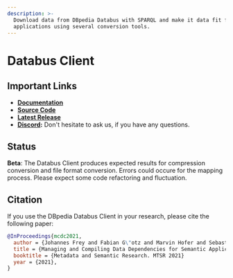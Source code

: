 ```yaml
---
description: >-
  Download data from DBpedia Databus with SPARQL and make it data fit for your
  applications using several conversion tools.
---
```


# Databus Client

## Important Links

* [**Documentation**](https://dbpedia.gitbook.io/databus/v/download-client/overview/readme)
* [**Source Code**](https://github.com/dbpedia/databus-client/tree/master)
* [**Latest Release**](https://github.com/dbpedia/databus-client/releases/latest)
* [**Discord**](https://discord.gg/fB8byAPP7e)**:** Don't hesitate to ask us, if you have any questions.

## Status

**Beta**: The Databus Client produces expected results for compression conversion and file format conversion. Errors could occure for the mapping process. Please expect some code refactoring and fluctuation.

## Citation

If you use the DBpedia Databus Client in your research, please cite the following paper:

```bibtex
@InProceedings{mcdc2021,
  author = {Johannes Frey and Fabian G\"otz and Marvin Hofer and Sebastian Hellmann},
  title = {Managing and Compiling Data Dependencies for Semantic Applications using Databus Client},
  booktitle = {Metadata and Semantic Research. MTSR 2021}
  year = {2021},
}
```
